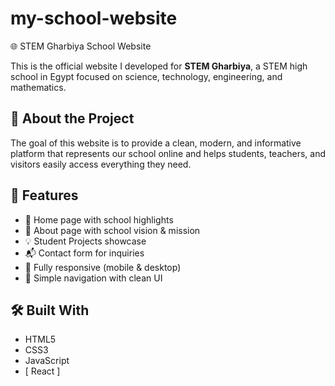# my-school-website
 🌐 STEM Gharbiya School Website

This is the official website I developed for **STEM Gharbiya**, a STEM high school in Egypt focused on science, technology, engineering, and mathematics.

## 📌 About the Project

The goal of this website is to provide a clean, modern, and informative platform that represents our school online and helps students, teachers, and visitors easily access everything they need.

## 🧩 Features

- 🏫 Home page with school highlights  
- 📖 About page with school vision & mission  
- 💡 Student Projects showcase  
- 📬 Contact form for inquiries  
- 📱 Fully responsive (mobile & desktop)  
- 🧭 Simple navigation with clean UI

## 🛠️ Built With

- HTML5  
- CSS3  
- JavaScript  
- [ React ]



